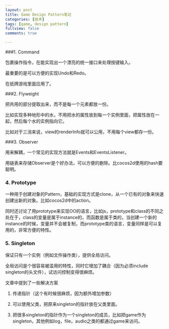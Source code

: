 ```yaml
---
layout: post
title: Game Design Pattern笔记
categories: [技术]
tags: [game, design pattern]
fullview: false
comments: true

---
```




###1. Command

包裹操作指令，在能实现出一个漂亮的统一接口来处理按键输入。

最重要的是可以方便的实现Undo和Redo。

在纸牌游戏里面应用了。

###2. Flyweight

把共用的部分提取出来，而不是每一个元素都放一份。

比如实现多种地形中的水，不用把水的属性放到每一个实例里面，把属性放在一起，然后每个水的实例指向它。

比如对于三消来说，view的renderInfo就可以公用，不用每个view都存一份。

###3. Observer

用来解耦，一个常见的实现方法就是Events和EventsListener。

用链表来存储Observer是个好办法，可以方便的删除。比cocos2d使用的hash要聪明。

### 4. Prototype

一种用于创建对象的Pattern，基础的实现方式是clone，从一个已有的对象来快速创建出新的对象。比如cocos2d中的action。

同时还讨论了用prototype来实现OO的语言，比如js，prototype和class的不同之处在于，class的变量是属于instance的，而函数是属于类的，当创建一个新的instance的时候，变量并不会被复制，而prototype类的语言，变量同样是可以复用的，非常方便的特性。
<!--more-->
### 5. Singleton

保证只有一个实例（例如文件操作类），提供全局访问。

全局访问是个很容易被滥用的特性，同时它增加了耦合（因为必须include singleton的头文件），试访问控制变得很麻烦。

文章中提到了一些解决方案

1. 传递指针（这个有时候很麻烦，因为额外增加参数）

2. 可以使用父类，把原来singleton的指针放在父类里面。

3. 把很多singleton的指针作为一个singleton的成员，比如把game作为singleton，其他例如log，file，audio之类的都通过game来访问。

















